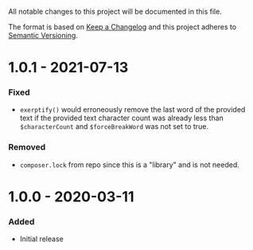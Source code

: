 All notable changes to this project will be documented in this file.

The format is based on [Keep a Changelog](http://keepachangelog.com/) and this project adheres to [Semantic Versioning](http://semver.org/).

# 1.0.1 - 2021-07-13
### Fixed
- `exerptify()` would erroneously remove the last word of the provided text if the provided text character count was already less than `$characterCount` and `$forceBreakWord` was not set to true. 
### Removed
- `composer.lock` from repo since this is a "library" and is not needed.

# 1.0.0 - 2020-03-11
### Added
- Initial release
